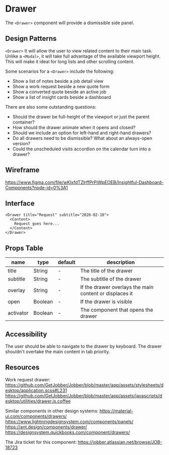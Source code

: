 # Drawer

The `<Drawer>` component will provide a dismissible side panel.

## Design Patterns

`<Drawer>` It will allow the user to view related content to their main task.
Unlike a `<Modal>`, it will take full advantage of the available viewport
height. This will make it ideal for long lists and other scrolling content.

Some scenarios for a `<Drawer>` include the following:

- Show a list of notes beside a job detail view
- Show a work request beside a new quote form
- Show a converted quote beside an active job
- Show a list of insight cards beside a dashboard

There are also some outstanding questions:

- Should the drawer be full-height of the viewport or just the parent container?
- How should the drawer animate when it opens and closed?
- Should we include an option for left-hand and right-hand drawers?
- Do all drawers need to be dismissible? What about an always-open version?
- Could the unscheduled visits accordion on the calendar turn into a drawer?

## Wireframe

https://www.figma.com/file/wKlxfdTZlrffPrPiWpEOEB/Insightful-Dashboard-Components?node-id=0%3A1

## Interface

```
<Drawer title="Request" subtitle="2020-02-10">
  <Content>
    Request goes here...
  </Content>
</Drawer>
```

## Props Table

| name      | type    | default | description                                             |
| --------- | ------- | ------- | ------------------------------------------------------- |
| title     | String  | -       | The title of the drawer                                 |
| subtitle  | String  | -       | The subtitle of the drawer                              |
| overlay   | String  | -       | If the drawer overlays the main content or displaces it |
| open      | Boolean | -       | If the drawer is visible                                |
| activator | Boolean | -       | The component that opens the drawer                     |

## Accessibility

The user should be able to navigate to the drawer by keyboard. The drawer
shouldn't overtake the main content in tab priority.

## Resources

Work request drawer:
https://github.com/GetJobber/Jobber/blob/master/app/assets/stylesheets/desktop/application.scss#L231
https://github.com/GetJobber/Jobber/blob/master/app/assets/javascripts/desktop/utilities/drawer.js.coffee

Similar components in other design systems:
https://material-ui.com/components/drawers/
https://www.lightningdesignsystem.com/components/panels/
https://ant.design/components/drawer/
https://designsystem.quickbooks.com/component/drawers/

The Jira ticket for this component:
https://jobber.atlassian.net/browse/JOB-18723
